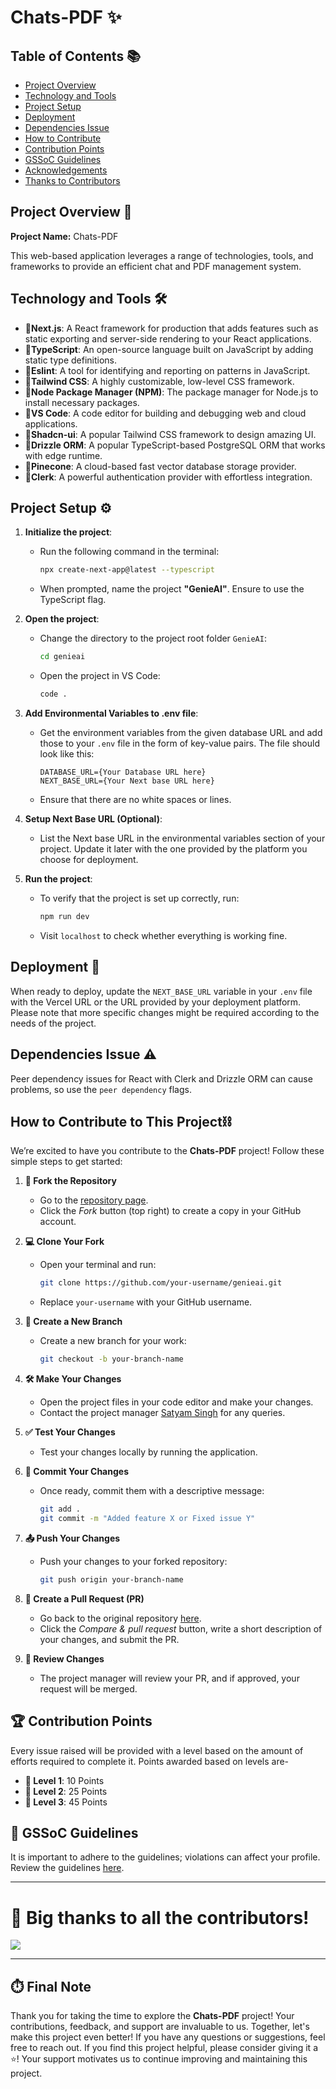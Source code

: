 # Chats-PDF ✨



## Table of Contents 📚

- [Project Overview](#project-overview)
- [Technology and Tools](#technology-and-tools)
- [Project Setup](#project-setup)
- [Deployment](#deployment)
- [Dependencies Issue](#dependencies-issue)
- [How to Contribute](#how-to-contribute)
- [Contribution Points](#contribution-points)
- [GSSoC Guidelines](#gssoc-guidelines)
- [Acknowledgements](#acknowledgements)
- [Thanks to Contributors](#thanks-to-contributors)

## Project Overview 📝

**Project Name:** Chats-PDF

This web-based application leverages a range of technologies, tools, and frameworks to provide an efficient chat and PDF management system.

## Technology and Tools 🛠️

- 📍**Next.js**: A React framework for production that adds features such as static exporting and server-side rendering to your React applications.
- 📍**TypeScript**: An open-source language built on JavaScript by adding static type definitions.
- 📍**Eslint**: A tool for identifying and reporting on patterns in JavaScript.
- 📍**Tailwind CSS**: A highly customizable, low-level CSS framework.
- 📍**Node Package Manager (NPM)**: The package manager for Node.js to install necessary packages.
- 📍**VS Code**: A code editor for building and debugging web and cloud applications.
- 📍**Shadcn-ui**: A popular Tailwind CSS framework to design amazing UI.
- 📍**Drizzle ORM**: A popular TypeScript-based PostgreSQL ORM that works with edge runtime.
- 📍**Pinecone**: A cloud-based fast vector database storage provider.
- 📍**Clerk**: A powerful authentication provider with effortless integration.

## Project Setup ⚙️

1. **Initialize the project**: 
   - Run the following command in the terminal:
     ```bash
     npx create-next-app@latest --typescript
     ```
   - When prompted, name the project **"GenieAI"**. Ensure to use the TypeScript flag.

2. **Open the project**: 
   - Change the directory to the project root folder `GenieAI`:
     ```bash
     cd genieai
     ```
   - Open the project in VS Code:
     ```bash
     code .
     ```

3. **Add Environmental Variables to .env file**: 
   - Get the environment variables from the given database URL and add those to your `.env` file in the form of key-value pairs. The file should look like this:
     ```
     DATABASE_URL={Your Database URL here}
     NEXT_BASE_URL={Your Next base URL here}
     ```
   - Ensure that there are no white spaces or lines.

4. **Setup Next Base URL (Optional)**: 
   - List the Next base URL in the environmental variables section of your project. Update it later with the one provided by the platform you choose for deployment.

5. **Run the project**: 
   - To verify that the project is set up correctly, run:
     ```bash
     npm run dev
     ```
   - Visit `localhost` to check whether everything is working fine.

## Deployment 🚀

When ready to deploy, update the `NEXT_BASE_URL` variable in your `.env` file with the Vercel URL or the URL provided by your deployment platform. Please note that more specific changes might be required according to the needs of the project.

## Dependencies Issue ⚠️

Peer dependency issues for React with Clerk and Drizzle ORM can cause problems, so use the `peer dependency` flags.

## How to Contribute to This Project⛓️

We’re excited to have you contribute to the **Chats-PDF** project! Follow these simple steps to get started:

1. **🍴 Fork the Repository**  
   - Go to the [repository page](https://github.com/satyam8932/genieai).
   - Click the *Fork* button (top right) to create a copy in your GitHub account.

2. **💻 Clone Your Fork**  
   - Open your terminal and run:
     ```bash
     git clone https://github.com/your-username/genieai.git
     ```
   - Replace `your-username` with your GitHub username.

3. **🌿 Create a New Branch**  
   - Create a new branch for your work:
     ```bash
     git checkout -b your-branch-name
     ```

4. **🛠️ Make Your Changes**  
   - Open the project files in your code editor and make your changes.
   - Contact the project manager [Satyam Singh](https://github.com/satyam8932) for any queries.

5. **✅ Test Your Changes**  
   - Test your changes locally by running the application.

6. **💬 Commit Your Changes**  
   - Once ready, commit them with a descriptive message:
     ```bash
     git add .
     git commit -m "Added feature X or Fixed issue Y"
     ```

7. **📤 Push Your Changes**  
   - Push your changes to your forked repository:
     ```bash
     git push origin your-branch-name
     ```

8. **🔄 Create a Pull Request (PR)**  
   - Go back to the original repository [here](https://github.com/satyam8932/genieai).
   - Click the *Compare & pull request* button, write a short description of your changes, and submit the PR.

9. **🔎 Review Changes**  
   - The project manager will review your PR, and if approved, your request will be merged.

## 🏆 Contribution Points

Every issue raised will be provided with a level based on the amount of efforts required to complete it. Points awarded based on levels are-
- **🥇 Level 1**: 10 Points  
- **🥈 Level 2**: 25 Points  
- **🥉 Level 3**: 45 Points  

## 📃 GSSoC Guidelines 

It is important to adhere to the guidelines; violations can affect your profile. Review the guidelines [here](https://github.com/GSSoC24/Contributor/tree/main/gssoc-guidelines).

---

# 🎉 Big thanks to all the contributors!

<a href="https://github.com/satyam8932/genieai/pulse">
  <img align="center" src="https://contrib.rocks/image?max=100&repo=satyam8932/genieai" />
</a>

---

## ⏱️ Final Note

Thank you for taking the time to explore the **Chats-PDF** project! Your contributions, feedback, and support are invaluable to us. Together, let's make this project even better! If you have any questions or suggestions, feel free to reach out. If you find this project helpful, please consider giving it a ⭐️! Your support motivates us to continue improving and maintaining this project.

